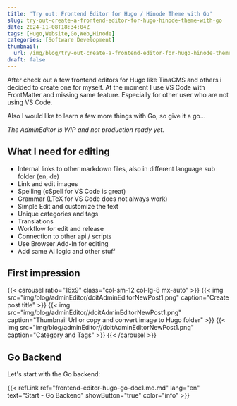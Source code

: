 ```yaml
---
title: 'Try out: Frontend Editor for Hugo / Hinode Theme with Go'
slug: try-out-create-a-frontend-editor-for-hugo-hinode-theme-with-go
date: 2024-11-08T18:34:04Z
tags: [Hugo,Website,Go,Web,Hinode]
categories: [Software Development]
thumbnail:
  url: /img/blog/try-out-create-a-frontend-editor-for-hugo-hinode-theme-with-go.png
draft: false
---
```


After check out a few frontend editors for Hugo like TinaCMS and others i decided to create one for myself. At the moment I use VS Code with FrontMatter and missing same feature.
Especially for other user who are not using VS Code.

Also I would like to learn a few more things with Go, so give it a go...

*The AdminEditor is WIP and not production ready yet.*

## What I need for editing

- Internal links to other markdown files, also in different language sub folder (en, de)
- Link and edit images
- Spelling (cSpell for VS Code is great)
- Grammar (LTeX for VS Code does not always work)
- Simple Edit and customize the text
- Unique categories and tags
- Translations
- Workflow for edit and release
- Connection to other api / scripts
- Use Browser Add-In for editing
- Add same AI logic and other stuff

## First impression

{{< carousel ratio="16x9" class="col-sm-12 col-lg-8 mx-auto" >}}
  {{< img src="img/blog/adminEditor/doitAdminEditorNewPost1.png" caption="Create post title" >}}
  {{< img src="img/blog/adminEditor//doitAdminEditorNewPost1.png" caption="Thumbnail Url or copy and convert image to Hugo folder" >}}
  {{< img src="img/blog/adminEditor//doitAdminEditorNewPost1.png" caption="Category and Tags" >}}
{{< /carousel >}}

## Go Backend

Let's start with the Go backend:

{{< refLink ref="frontend-editor-hugo-go-doc1.md.md" lang="en" text="Start - Go Backend" showButton="true" color="info" >}}
